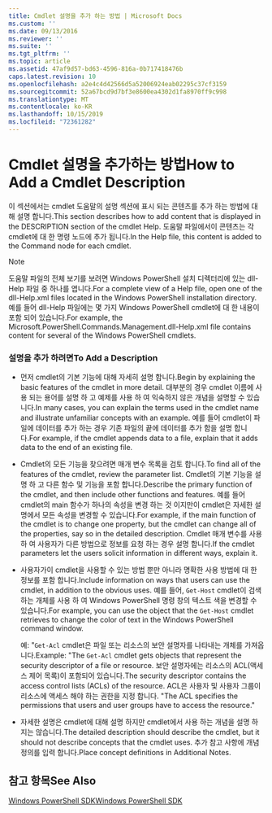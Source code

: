 ```yaml
---
title: Cmdlet 설명을 추가 하는 방법 | Microsoft Docs
ms.custom: ''
ms.date: 09/13/2016
ms.reviewer: ''
ms.suite: ''
ms.tgt_pltfrm: ''
ms.topic: article
ms.assetid: 47af9d57-bd63-4596-816a-0b717418476b
caps.latest.revision: 10
ms.openlocfilehash: a2e4c4d42566d5a52006924eab02295c37cf3159
ms.sourcegitcommit: 52a67bcd9d7bf3e8600ea4302d1fa8970ff9c998
ms.translationtype: MT
ms.contentlocale: ko-KR
ms.lasthandoff: 10/15/2019
ms.locfileid: "72361282"
---
```

# <a name="how-to-add-a-cmdlet-description"></a><span data-ttu-id="2e5b8-102">Cmdlet 설명을 추가하는 방법</span><span class="sxs-lookup"><span data-stu-id="2e5b8-102">How to Add a Cmdlet Description</span></span>

<span data-ttu-id="2e5b8-103">이 섹션에서는 cmdlet 도움말의 설명 섹션에 표시 되는 콘텐츠를 추가 하는 방법에 대해 설명 합니다.</span><span class="sxs-lookup"><span data-stu-id="2e5b8-103">This section describes how to add content that is displayed in the DESCRIPTION section of the cmdlet Help.</span></span> <span data-ttu-id="2e5b8-104">도움말 파일에서이 콘텐츠는 각 cmdlet에 대 한 명령 노드에 추가 됩니다.</span><span class="sxs-lookup"><span data-stu-id="2e5b8-104">In the Help file, this content is added to the Command node for each cmdlet.</span></span>

> [!NOTE]
> <span data-ttu-id="2e5b8-105">도움말 파일의 전체 보기를 보려면 Windows PowerShell 설치 디렉터리에 있는 dll-Help 파일 중 하나를 엽니다.</span><span class="sxs-lookup"><span data-stu-id="2e5b8-105">For a complete view of a Help file, open one of the dll-Help.xml files located in the Windows PowerShell installation directory.</span></span> <span data-ttu-id="2e5b8-106">예를 들어 dll-Help 파일에는 몇 가지 Windows PowerShell cmdlet에 대 한 내용이 포함 되어 있습니다.</span><span class="sxs-lookup"><span data-stu-id="2e5b8-106">For example, the Microsoft.PowerShell.Commands.Management.dll-Help.xml file contains content for several of the Windows PowerShell cmdlets.</span></span>

### <a name="to-add-a-description"></a><span data-ttu-id="2e5b8-107">설명을 추가 하려면</span><span class="sxs-lookup"><span data-stu-id="2e5b8-107">To Add a Description</span></span>

- <span data-ttu-id="2e5b8-108">먼저 cmdlet의 기본 기능에 대해 자세히 설명 합니다.</span><span class="sxs-lookup"><span data-stu-id="2e5b8-108">Begin by explaining the basic features of the cmdlet in more detail.</span></span> <span data-ttu-id="2e5b8-109">대부분의 경우 cmdlet 이름에 사용 되는 용어를 설명 하 고 예제를 사용 하 여 익숙하지 않은 개념을 설명할 수 있습니다.</span><span class="sxs-lookup"><span data-stu-id="2e5b8-109">In many cases, you can explain the terms used in the cmdlet name and illustrate unfamiliar concepts with an example.</span></span> <span data-ttu-id="2e5b8-110">예를 들어 cmdlet이 파일에 데이터를 추가 하는 경우 기존 파일의 끝에 데이터를 추가 함을 설명 합니다.</span><span class="sxs-lookup"><span data-stu-id="2e5b8-110">For example, if the cmdlet appends data to a file, explain that it adds data to the end of an existing file.</span></span>

- <span data-ttu-id="2e5b8-111">Cmdlet의 모든 기능을 찾으려면 매개 변수 목록을 검토 합니다.</span><span class="sxs-lookup"><span data-stu-id="2e5b8-111">To find all of the features of the cmdlet, review the parameter list.</span></span> <span data-ttu-id="2e5b8-112">Cmdlet의 기본 기능을 설명 하 고 다른 함수 및 기능을 포함 합니다.</span><span class="sxs-lookup"><span data-stu-id="2e5b8-112">Describe the primary function of the cmdlet, and then include other functions and features.</span></span> <span data-ttu-id="2e5b8-113">예를 들어 cmdlet의 main 함수가 하나의 속성을 변경 하는 것 이지만이 cmdlet은 자세한 설명에서 모든 속성을 변경할 수 있습니다.</span><span class="sxs-lookup"><span data-stu-id="2e5b8-113">For example, if the main function of the cmdlet is to change one property, but the cmdlet can change all of the properties, say so in the detailed description.</span></span> <span data-ttu-id="2e5b8-114">Cmdlet 매개 변수를 사용 하 여 사용자가 다른 방법으로 정보를 요청 하는 경우 설명 합니다.</span><span class="sxs-lookup"><span data-stu-id="2e5b8-114">If the cmdlet parameters let the users solicit information in different ways, explain it.</span></span>

- <span data-ttu-id="2e5b8-115">사용자가이 cmdlet을 사용할 수 있는 방법 뿐만 아니라 명확한 사용 방법에 대 한 정보를 포함 합니다.</span><span class="sxs-lookup"><span data-stu-id="2e5b8-115">Include information on ways that users can use the cmdlet, in addition to the obvious uses.</span></span> <span data-ttu-id="2e5b8-116">예를 들어, `Get-Host` cmdlet이 검색 하는 개체를 사용 하 여 Windows PowerShell 명령 창의 텍스트 색을 변경할 수 있습니다.</span><span class="sxs-lookup"><span data-stu-id="2e5b8-116">For example, you can use the object that the `Get-Host` cmdlet retrieves to change the color of text in the Windows PowerShell command window.</span></span>

  <span data-ttu-id="2e5b8-117">예: "`Get-Acl` cmdlet은 파일 또는 리소스의 보안 설명자를 나타내는 개체를 가져옵니다.</span><span class="sxs-lookup"><span data-stu-id="2e5b8-117">Example:  "The `Get-Acl` cmdlet gets objects that represent the security descriptor of a file or resource.</span></span> <span data-ttu-id="2e5b8-118">보안 설명자에는 리소스의 ACL(액세스 제어 목록)이 포함되어 있습니다.</span><span class="sxs-lookup"><span data-stu-id="2e5b8-118">The security descriptor contains the access control lists (ACLs) of the resource.</span></span> <span data-ttu-id="2e5b8-119">ACL은 사용자 및 사용자 그룹이 리소스에 액세스 해야 하는 권한을 지정 합니다. "</span><span class="sxs-lookup"><span data-stu-id="2e5b8-119">The ACL specifies the permissions that users and user groups have to access the resource."</span></span>

- <span data-ttu-id="2e5b8-120">자세한 설명은 cmdlet에 대해 설명 하지만 cmdlet에서 사용 하는 개념을 설명 하지는 않습니다.</span><span class="sxs-lookup"><span data-stu-id="2e5b8-120">The detailed description should describe the cmdlet, but it should not describe concepts that the cmdlet uses.</span></span> <span data-ttu-id="2e5b8-121">추가 참고 사항에 개념 정의를 입력 합니다.</span><span class="sxs-lookup"><span data-stu-id="2e5b8-121">Place concept definitions in Additional Notes.</span></span>

## <a name="see-also"></a><span data-ttu-id="2e5b8-122">참고 항목</span><span class="sxs-lookup"><span data-stu-id="2e5b8-122">See Also</span></span>

[<span data-ttu-id="2e5b8-123">Windows PowerShell SDK</span><span class="sxs-lookup"><span data-stu-id="2e5b8-123">Windows PowerShell SDK</span></span>](../windows-powershell-reference.md)
